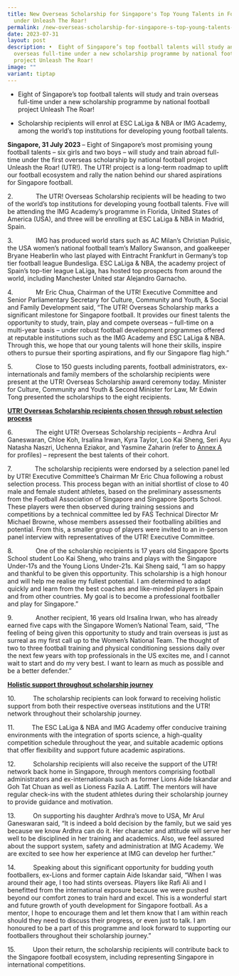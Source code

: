 ```yaml
---
title: New Overseas Scholarship for Singapore's Top Young Talents in Football
  under Unleash The Roar!
permalink: /new-overseas-scholarship-for-singapore-s-top-young-talents-in-football-under-unleash-the-roar/
date: 2023-07-31
layout: post
description: •	Eight of Singapore’s top football talents will study and train
  overseas full-time under a new scholarship programme by national football
  project Unleash The Roar!
image: ""
variant: tiptap
---
```

<ul data-tight="true" class="tight">
<li>
<p>Eight of Singapore’s top football talents will study and train overseas
full-time under a new scholarship programme by national football project
Unleash The Roar!</p>
</li>
<li>
<p>Scholarship recipients will enrol at ESC LaLiga &amp; NBA or IMG Academy,
among the world’s top institutions for developing young football talents.</p>
</li>
</ul>
<p></p>
<p><strong>Singapore, 31 July 2023 </strong>– Eight of Singapore’s most promising
young football talents – six girls and two boys – will study and train
abroad full-time under the first overseas scholarship by national football
project Unleash the Roar! (UTR!). The UTR! project is a long-term roadmap
to uplift our football ecosystem and rally the nation behind our shared
aspirations for Singapore football.</p>
<p></p>
<p>2.&nbsp;&nbsp;&nbsp;&nbsp;&nbsp;&nbsp;&nbsp;&nbsp;&nbsp;&nbsp;&nbsp;&nbsp;
The UTR! Overseas Scholarship recipients will be heading to two of the
world’s top institutions for developing young football talents. Five will
be attending the IMG Academy’s programme in Florida, United States of America
(USA), and three will be enrolling at ESC LaLiga &amp; NBA in Madrid, Spain.</p>
<p></p>
<p>3.&nbsp;&nbsp;&nbsp;&nbsp;&nbsp;&nbsp;&nbsp;&nbsp;&nbsp;&nbsp;&nbsp;&nbsp;
IMG has produced world stars such as AC Milan’s Christian Pulisic, the
USA women’s national football team’s Mallory Swanson, and goalkeeper Bryane
Heaberlin who last played with Eintracht Frankfurt in Germany’s top tier
football league Bundesliga. ESC LaLiga &amp; NBA, the academy project of
Spain’s top-tier league LaLiga, has hosted top prospects from around the
world, including Manchester United star Alejandro Garnacho.</p>
<p></p>
<p>4.&nbsp;&nbsp;&nbsp;&nbsp;&nbsp;&nbsp;&nbsp;&nbsp;&nbsp;&nbsp;&nbsp;&nbsp;
Mr Eric Chua, Chairman of the UTR! Executive Committee and Senior Parliamentary
Secretary for Culture, Community and Youth, &amp; Social and Family Development
said, “The UTR!<em> </em>Overseas Scholarship marks a significant milestone
for Singapore football. It provides our finest talents the opportunity
to study, train, play and compete overseas – full-time on a multi-year
basis – under robust football development programmes offered at reputable
institutions such as the IMG Academy and ESC LaLiga &amp; NBA. Through
this, we hope that our young talents will hone their skills, inspire others
to pursue their sporting aspirations, and fly our Singapore flag high.”</p>
<p></p>
<p>5.&nbsp;&nbsp;&nbsp;&nbsp;&nbsp;&nbsp;&nbsp;&nbsp;&nbsp;&nbsp;&nbsp;&nbsp;
Close to 150 guests including parents, football administrators, ex-internationals
and family members of the scholarship recipients were present at the UTR!
Overseas Scholarship award ceremony today. Minister for Culture, Community
and Youth &amp; Second Minister for Law, Mr Edwin Tong presented the scholarships
to the eight recipients.</p>
<p></p>
<p><strong><u>UTR! Overseas Scholarship recipients chosen through robust selection process</u></strong>
</p>
<p></p>
<p>6.&nbsp;&nbsp;&nbsp;&nbsp;&nbsp;&nbsp;&nbsp;&nbsp;&nbsp;&nbsp;&nbsp;&nbsp;
The eight UTR! Overseas Scholarship recipients – Ardhra Arul Ganeswaran,
Chloe Koh, Irsalina Irwan, Kyra Taylor, Loo Kai Sheng, Seri Ayu Natasha
Naszri, Uchenna Eziakor, and Yasmine Zaharin (refer to <a href="/files/Media Centre/Media Release/2023 &amp; 2024/Jul_2023___ANNEX_A___Profiles_of_Recipients_of_the_Inaugural_UTR__Overseas_Scholarship.pdf" rel="noopener nofollow" target="_blank">Annex A</a> for
profiles) – represent the best talents of their cohort. &nbsp;</p>
<p></p>
<p>7.&nbsp;&nbsp;&nbsp;&nbsp;&nbsp;&nbsp;&nbsp;&nbsp;&nbsp;&nbsp;&nbsp;&nbsp;
The scholarship recipients were endorsed by a selection panel led by UTR!
Executive Committee’s Chairman Mr Eric Chua following a robust selection
process. This process began with an initial shortlist of close to 40 male
and female student athletes, based on the preliminary assessments from
the Football Association of Singapore and Singapore Sports School. These
players were then observed during training sessions and competitions by
a technical committee led by FAS Technical Director Mr Michael Browne,
whose members assessed their footballing abilities and potential. From
this, a smaller group of players were invited to an in-person panel interview
with representatives of the UTR! Executive Committee.</p>
<p></p>
<p>8.&nbsp;&nbsp;&nbsp;&nbsp;&nbsp;&nbsp;&nbsp;&nbsp;&nbsp;&nbsp;&nbsp;&nbsp;
One of the scholarship recipients is 17 years old Singapore Sports School
student Loo Kai Sheng, who trains and plays with the Singapore Under-17s
and the Young Lions Under-21s. Kai Sheng said, “I am so happy and thankful
to be given this opportunity. This scholarship is a high honour and will
help me realise my fullest potential. I am determined to adapt quickly
and learn from the best coaches and like-minded players in Spain and from
other countries. My goal is to become a professional footballer and play
for Singapore.”</p>
<p></p>
<p>9.&nbsp;&nbsp;&nbsp;&nbsp;&nbsp;&nbsp;&nbsp;&nbsp;&nbsp;&nbsp;&nbsp;&nbsp;
Another recipient, 16 years old Irsalina Irwan, who has already earned
five caps with the Singapore Women’s National Team, said, “The feeling
of being given this opportunity to study and train overseas is just as
surreal as my first call up to the Women’s National Team. The thought of
two to three football training and physical conditioning sessions daily
over the next few years with top professionals in the US excites me, and
I cannot wait to start and do my very best. I want to learn as much as
possible and be a better defender.”</p>
<p></p>
<p><strong><u>Holistic support throughout scholarship journey</u></strong>
</p>
<p></p>
<p>10.&nbsp;&nbsp;&nbsp;&nbsp;&nbsp;&nbsp;&nbsp;&nbsp;&nbsp; The scholarship
recipients can look forward to receiving holistic support from both their
respective overseas institutions and the UTR! network throughout their
scholarship journey.</p>
<p></p>
<p>11.&nbsp;&nbsp;&nbsp;&nbsp;&nbsp;&nbsp;&nbsp;&nbsp;&nbsp; The ESC LaLiga
&amp; NBA and IMG Academy offer conducive training environments with the
integration of sports science, a high-quality competition schedule throughout
the year, and suitable academic options that offer flexibility and support
future academic aspirations.</p>
<p></p>
<p>12.&nbsp;&nbsp;&nbsp;&nbsp;&nbsp;&nbsp;&nbsp;&nbsp;&nbsp; Scholarship
recipients will also receive the support of the UTR! network back home
in Singapore, through mentors comprising football administrators and ex-internationals
such as former Lions Aide Iskandar and Goh Tat Chuan as well as Lioness
Fazila A. Latiff. The mentors will have regular check-ins with the student
athletes during their scholarship journey to provide guidance and motivation.</p>
<p></p>
<p>13.&nbsp;&nbsp;&nbsp;&nbsp;&nbsp;&nbsp;&nbsp;&nbsp;&nbsp; On supporting
his daughter Ardhra’s move to USA, Mr Arul Ganeswaran said, “It is indeed
a bold decision by the family, but we said yes because we know Ardhra can
do it. Her character and attitude will serve her well to be disciplined
in her training and academics. Also, we feel assured about the support
system, safety and administration at IMG Academy. We are excited to see
how her experience at IMG can develop her further.”</p>
<p></p>
<p>14.&nbsp;&nbsp;&nbsp;&nbsp;&nbsp;&nbsp;&nbsp;&nbsp;&nbsp; Speaking about
this significant opportunity for budding youth footballers, ex-Lions and
former captain Aide Iskandar said, “When I was around their age, I too
had stints overseas. Players like Rafi Ali and I benefitted from the international
exposure because we were pushed beyond our comfort zones to train hard
and excel. This is a wonderful start and future growth of youth development
for Singapore football. As a mentor, I hope to encourage them and let them
know that I am within reach should they need to discuss their progress,
or even just to talk. I am honoured to be a part of this programme and
look forward to supporting our footballers throughout their scholarship
journey.”</p>
<p></p>
<p>15.&nbsp;&nbsp;&nbsp;&nbsp;&nbsp;&nbsp;&nbsp;&nbsp;&nbsp; Upon their return,
the scholarship recipients will contribute back to the Singapore football
ecosystem, including representing Singapore in international competitions.</p>
<p></p>
<p></p>